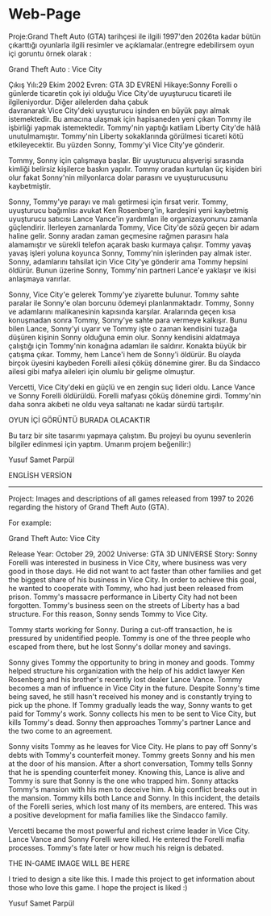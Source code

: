# Web-Page
Proje:Grand Theft Auto (GTA) tarihçesi ile ilgili 1997'den 2026ta kadar bütün çıkarttığı oyunlarla ilgili resimler ve açıklamalar.(entregre edebilirsem oyun içi goruntu
örnek olarak :

Grand Theft Auto : Vice City                    

Çıkış Yılı:29 Ekim 2002
Evren: GTA 3D EVRENİ
Hikaye:Sonny Forelli o günlerde ticaretin çok iyi olduğu Vice City'de uyuşturucu ticareti ile ilgileniyordur. Diğer ailelerden daha çabuk     
davranarak Vice City'deki uyuşturucu işinden en büyük payı almak istemektedir. Bu amacına ulaşmak için hapisaneden yeni çıkan Tommy ile işbirliği yapmak istemektedir. Tommy'nin yaptığı katliam Liberty City'de hâlâ unutulmamıştır. Tommy'nin Liberty sokaklarında görülmesi ticareti kötü etkileyecektir. Bu yüzden Sonny, Tommy'yi Vice City'ye gönderir.

Tommy, Sonny için çalışmaya başlar. Bir uyuşturucu alışverişi sırasında kimliği belirsiz kişilerce baskın yapılır. Tommy oradan kurtulan üç kişiden biri olur fakat Sonny'nin milyonlarca dolar parasını ve uyuşturucusunu kaybetmiştir.

Sonny, Tommy'ye parayı ve malı getirmesi için fırsat verir. Tommy, uyuşturucu bağımlısı avukat Ken Rosenberg'in, kardeşini yeni kaybetmiş uyuşturucu satıcısı Lance Vance'in yardımları ile organizasyonunu zamanla güçlendirir. İlerleyen zamanlarda Tommy, Vice City'de sözü geçen bir adam haline gelir. Sonny aradan zaman geçmesine rağmen parasını hala alamamıştır ve sürekli telefon açarak baskı kurmaya çalışır. Tommy yavaş yavaş işleri yoluna koyunca Sonny, Tommy'nin işlerinden pay almak ister. Sonny, adamlarını tahsilat için Vice City'ye gönderir ama Tommy hepsini öldürür. Bunun üzerine Sonny, Tommy'nin partneri Lance'e yaklaşır ve ikisi anlaşmaya varırlar.

Sonny, Vice City'e gelerek Tommy'ye ziyarette bulunur. Tommy sahte paralar ile Sonny'e olan borcunu ödemeyi planlanmaktadır. Tommy, Sonny ve adamlarını malikanesinin kapısında karşılar. Aralarında geçen kısa konuşmadan sonra Tommy, Sonny'ye sahte para vermeye kalkışır. Bunu bilen Lance, Sonny'yi uyarır ve Tommy işte o zaman kendisini tuzağa düşüren kişinin Sonny olduğuna emin olur. Sonny kendisini aldatmaya çalıştığı için Tommy'nin konağına adamları ile saldırır. Konakta büyük bir çatışma çıkar. Tommy, hem Lance'i hem de Sonny'i öldürür. Bu olayda birçok üyesini kaybeden Forelli ailesi çöküş dönemine girer. Bu da Sindacco ailesi gibi mafya aileleri için olumlu bir gelişme olmuştur.

Vercetti, Vice City'deki en güçlü ve en zengin suç lideri oldu. Lance Vance ve Sonny Forelli öldürüldü. Forelli mafyası çöküş dönemine girdi. Tommy'nin daha sonra akıbeti ne oldu veya saltanatı ne kadar sürdü tartışılır.

OYUN İÇİ GÖRÜNTÜ BURADA OLACAKTIR




Bu tarz bir site tasarımı yapmaya çalıştım.
Bu projeyi bu oyunu sevenlerin bilgiler edinmesi için yaptım. Umarım projem beğenilir:)


Yusuf Samet Parpül

  ENGLİSH VERSİON

  ----------------------------------------------------------------------------------------------------------------
Project: Images and descriptions of all games released from 1997 to 2026 regarding the history of Grand Theft Auto (GTA).

For example:

Grand Theft Auto: Vice City

Release Year: October 29, 2002
Universe: GTA 3D UNIVERSE
Story: Sonny Forelli was interested in business in Vice City, where business was very good in those days. He did not want to act faster than other families and get the biggest share of his business in Vice City. In order to achieve this goal, he wanted to cooperate with Tommy, who had just been released from prison. Tommy's massacre performance in Liberty City had not been forgotten. Tommy's business seen on the streets of Liberty has a bad structure. For this reason, Sonny sends Tommy to Vice City.

Tommy starts working for Sonny. During a cut-off transaction, he is pressured by unidentified people. Tommy is one of the three people who escaped from there, but he lost Sonny's dollar money and savings.

Sonny gives Tommy the opportunity to bring in money and goods. Tommy helped structure his organization with the help of his addict lawyer Ken Rosenberg and his brother's recently lost dealer Lance Vance. Tommy becomes a man of influence in Vice City in the future. Despite Sonny's time being saved, he still hasn't received his money and is constantly trying to pick up the phone. If Tommy gradually leads the way, Sonny wants to get paid for Tommy's work. Sonny collects his men to be sent to Vice City, but kills Tommy's dead. Sonny then approaches Tommy's partner Lance and the two come to an agreement.

Sonny visits Tommy as he leaves for Vice City. He plans to pay off Sonny's debts with Tommy's counterfeit money. Tommy greets Sonny and his men at the door of his mansion. After a short conversation, Tommy tells Sonny that he is spending counterfeit money. Knowing this, Lance is alive and Tommy is sure that Sonny is the one who trapped him. Sonny attacks Tommy's mansion with his men to deceive him. A big conflict breaks out in the mansion. Tommy kills both Lance and Sonny. In this incident, the details of the Forelli series, which lost many of its members, are entered. This was a positive development for mafia families like the Sindacco family.

Vercetti became the most powerful and richest crime leader in Vice City. Lance Vance and Sonny Forelli were killed. He entered the Forelli mafia processes. Tommy's fate later or how much his reign is debated.

THE IN-GAME IMAGE WILL BE HERE

I tried to design a site like this.
I made this project to get information about those who love this game. I hope the project is liked :)

Yusuf Samet Parpül


                           



                           
